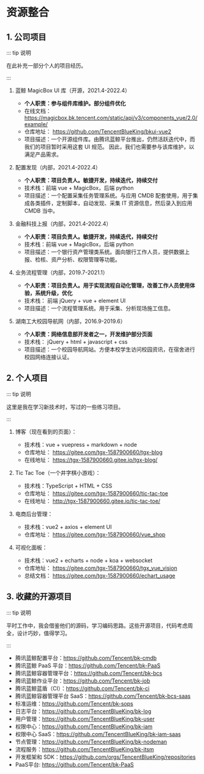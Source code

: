 # 资源整合

## 1. 公司项目

::: tip 说明

在此补充一部分个人的项目经历。

:::

1. 蓝鲸 MagicBox UI 库（开源，2021.4-2022.4）

   - **个人职责：参与组件库维护。部分组件优化**
   - 在线文档：<tgx-link href="https://magicbox.bk.tencent.com/static/api/v3/components_vue/2.0/example/">
     https://magicbox.bk.tencent.com/static/api/v3/components_vue/2.0/example/
     </tgx-link>
   - 仓库地址：<tgx-link href="https://github.com/TencentBlueKing/bkui-vue2">
     https://github.com/TencentBlueKing/bkui-vue2
     </tgx-link>
   - 项目描述：一个开源组件库。由腾讯蓝鲸平台推出，仍然活跃迭代中，而我们的项目暂时采用这套 UI 规范。
     因此，我们也需要参与该库维护，以满足产品需求。

2. 配置发现（内部，2021.4-2022.4）

   - **个人职责：项目负责人。敏捷开发，持续迭代，持续交付**
   - 技术栈：前端 vue + MagicBox，后端 python
   - 项目描述：一个配置采集任务管理系统。与应用 CMDB 配套使用，用于集成各类插件，定制脚本，自动发现、采集 IT 资源信息，然后录入到应用 CMDB 当中。

3. 金融科技上报（内部，2021.4-2022.4）

   - **个人职责：项目负责人。敏捷开发，持续迭代，持续交付**
   - 技术栈：前端 vue + MagicBox，后端 python
   - 项目描述：一个银行资产管理类系统。面向银行工作人员，提供数据上报、检核、资产分析、权限管理等功能。

4. 业务流程管理（内部，2019.7-2021.1）

   - **个人职责：项目负责人。用于实现流程自动化管理，改善工作人员使用体验，系统升级，优化**
   - 技术栈： 前端 jQuery + vue + element UI
   - 项目描述：一个流程管理系统。用于采集、分析现场施工信息。

5. 湖南工大校园导航网（内部，2016.9-2019.6）
   - **个人职责：网络信息部开发者之一，开发维护部分页面**
   - 技术栈： jQuery + html + javascript + css
   - 项目描述：一个校园导航网站。方便本校学生访问校园资讯，在宿舍进行校园网络连接认证。

## 2. 个人项目

::: tip 说明

这里是我在学习新技术时，写过的一些练习项目。

:::

1. 博客（现在看到的页面）：

   - 技术栈：vue + vuepress + markdown + node
   - 仓库地址：
     <tgx-link href="https://gitee.com/tgx-1587900660/tgx-blog">
     https://gitee.com/tgx-1587900660/tgx-blog
     </tgx-link>
   - 在线地址：
     <tgx-link href="https://tgx-1587900660.gitee.io/tgx-blog/">
     https://tgx-1587900660.gitee.io/tgx-blog/
     </tgx-link>

2. Tic Tac Toe（一个井字棋小游戏）：

   - 技术栈：TypeScript + HTML + CSS
   - 仓库地址：
     <tgx-link href="https://gitee.com/tgx-1587900660/tic-tac-toe">
     https://gitee.com/tgx-1587900660/tic-tac-toe
     </tgx-link>
   - 在线地址：
     <tgx-link href="http://tgx-1587900660.gitee.io/tic-tac-toe/">
     http://tgx-1587900660.gitee.io/tic-tac-toe/
     </tgx-link>

3. 电商后台管理：

   - 技术栈：vue2 + axios + element UI
   - 仓库地址：
     <tgx-link href="https://gitee.com/tgx-1587900660/vue_shop">
     https://gitee.com/tgx-1587900660/vue_shop
     </tgx-link>

4. 可视化面板：

   - 技术栈：vue2 + echarts + node + koa + websocket
   - 仓库地址：
     <tgx-link href="https://gitee.com/tgx-1587900660/tgx_vue_vision">
     https://gitee.com/tgx-1587900660/tgx_vue_vision
     </tgx-link>
   - 总结文档：
     <tgx-link href="https://gitee.com/tgx-1587900660/echart_usage">
     https://gitee.com/tgx-1587900660/echart_usage
     </tgx-link>

## 3. 收藏的开源项目

::: tip 说明

平时工作中，我会借鉴他们的源码，学习编码思路。这些开源项目，代码考虑周全，设计巧妙，值得学习。

:::

- 腾讯蓝鲸配置平台：<tgx-link href="https://github.com/Tencent/bk-cmdb">https://github.com/Tencent/bk-cmdb</tgx-link>
- 腾讯蓝鲸 PaaS 平台：<tgx-link href="https://github.com/Tencent/bk-PaaS">https://github.com/Tencent/bk-PaaS</tgx-link>
- 腾讯蓝鲸容器管理平台：<tgx-link href="https://github.com/Tencent/bk-bcs">https://github.com/Tencent/bk-bcs</tgx-link>
- 腾讯蓝鲸作业平台：<tgx-link href="https://github.com/Tencent/bk-job">https://github.com/Tencent/bk-job</tgx-link>
- 腾讯蓝鲸蓝盾（CI）：<tgx-link href="https://github.com/Tencent/bk-ci">https://github.com/Tencent/bk-ci</tgx-link>
- 腾讯蓝鲸容器管理平台 SaaS：<tgx-link href="https://github.com/Tencent/bk-bcs-saas">https://github.com/Tencent/bk-bcs-saas</tgx-link>
- 标准运维：<tgx-link href="https://github.com/Tencent/bk-sops">https://github.com/Tencent/bk-sops</tgx-link>
- 日志平台：<tgx-link href="https://github.com/TencentBlueKing/bk-log">https://github.com/TencentBlueKing/bk-log</tgx-link>
- 用户管理：<tgx-link href="https://github.com/TencentBlueKing/bk-user">https://github.com/TencentBlueKing/bk-user</tgx-link>
- 权限中心：<tgx-link href="https://github.com/TencentBlueKing/bk-iam">https://github.com/TencentBlueKing/bk-iam</tgx-link>
- 权限中心 SaaS：<tgx-link href="https://github.com/TencentBlueKing/bk-iam-saas">https://github.com/TencentBlueKing/bk-iam-saas</tgx-link>
- 节点管理：<tgx-link href="https://github.com/TencentBlueKing/bk-nodeman">https://github.com/TencentBlueKing/bk-nodeman</tgx-link>
- 流程服务：<tgx-link href="https://github.com/TencentBlueKing/bk-itsm">https://github.com/TencentBlueKing/bk-itsm</tgx-link>
- 开发框架和 SDK：<tgx-link href="https://github.com/orgs/TencentBlueKing/repositories">https://github.com/orgs/TencentBlueKing/repositories</tgx-link>
- PaaS平台: <tgx-link href="https://github.com/Tencent/bk-PaaS">https://github.com/Tencent/bk-PaaS</tgx-link>
